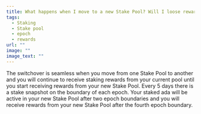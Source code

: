 ```yaml
---
title: What happens when I move to a new Stake Pool? Will I loose rewards?
tags:
  - Staking
  - Stake pool
  - epoch
  - rewards
url: ""
image: ""
image_text: ""
---
```


The switchover is seamless when you move from one Stake Pool to another and you will continue to receive staking rewards from your current pool until you start receiving rewards from your new Stake Pool. Every 5 days there is a stake snapshot on the boundary of each epoch. Your staked ada will be active in your new Stake Pool after two epoch boundaries and you will receive rewards from your new Stake Pool after the fourth epoch boundary.
